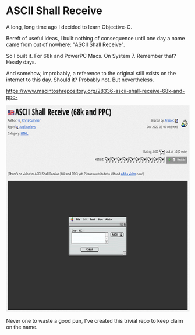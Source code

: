 # ASCII Shall Receive

A long, long time ago I decided to learn Objective-C.

Bereft of useful ideas, I built nothing of consequence until one day
a name came from out of nowhere: "ASCII Shall Receive".

So I built it. For 68k and PowerPC Macs. On System 7. Remember that? Heady days.

And somehow, improbably, a reference to the original still exists on
the internet to this day. Should it? Probably not. But nevertheless.

https://www.macintoshrepository.org/28336-ascii-shall-receive-68k-and-ppc-

<p align="center">
    <img src="./ascii_shall_receive.png?raw=true" title="original screenshot" alt="original screenshot" width="600" height="564" />
</p>

Never one to waste a good pun, I've created this trivial repo to keep
claim on the name.

